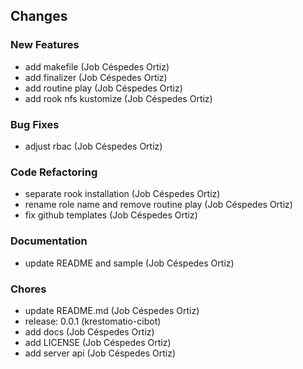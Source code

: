 ## Changes

### New Features

* add makefile (Job Céspedes Ortiz)
* add finalizer (Job Céspedes Ortiz)
* add routine play (Job Céspedes Ortiz)
* add rook nfs kustomize (Job Céspedes Ortiz)

### Bug Fixes

* adjust rbac (Job Céspedes Ortiz)

### Code Refactoring

* separate rook installation (Job Céspedes Ortiz)
* rename role name and remove routine play (Job Céspedes Ortiz)
* fix github templates (Job Céspedes Ortiz)

### Documentation

* update README and sample (Job Céspedes Ortiz)

### Chores

* update README.md (Job Céspedes Ortiz)
* release: 0.0.1 (krestomatio-cibot)
* add docs (Job Céspedes Ortiz)
* add LICENSE (Job Céspedes Ortiz)
* add server api (Job Céspedes Ortiz)
